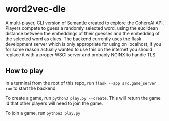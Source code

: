 # word2vec-dle

A multi-player, CLI version of [Semantle](https://semantle.com/) created to explore the CohereAI API. Players compete to guess a randomly selected word, using the euclidean distance between the embeddings of their guesses and the embedding of the selected word as clues. The backend currently uses the flask development server which is only appropriate for using on localhost, if you for some reason actually wanted to use this on the internet you should replace it with a proper WSGI server and probably NGINX to handle TLS. 

## How to play

In a terminal from the root of this repo, run `flask --app src.game_server run` to start the backend.  

To create a game, run `python3 play.py --create`. This will return the game id that other players will need to join the game. 

To join a game, run `python3 play.py`
